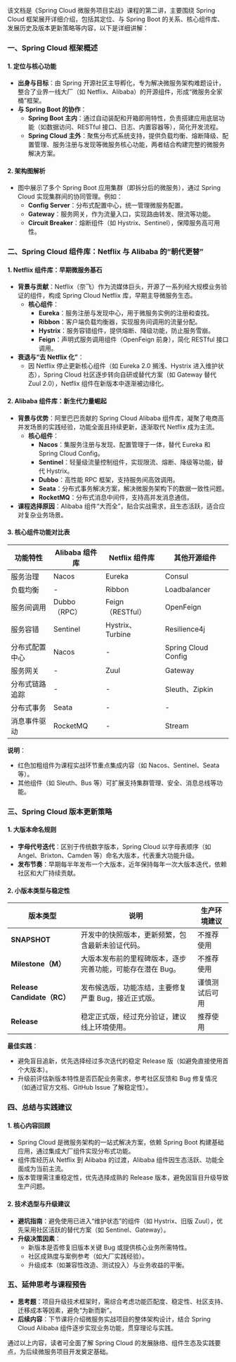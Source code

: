 
该文档是《Spring Cloud 微服务项目实战》课程的第二讲，主要围绕 Spring Cloud 框架展开详细介绍，包括其定位、与 Spring Boot 的关系、核心组件库、发展历史及版本更新策略等内容，以下是详细讲解：


### **一、Spring Cloud 框架概述**
#### 1. **定位与核心功能**
- **出身与目标**：由 Spring 开源社区主导孵化，专为解决微服务架构难题设计，整合了业界一线大厂（如 Netflix、Alibaba）的开源组件，形成“微服务全家桶”框架。
- **与 Spring Boot 的协作**：
  - **Spring Boot 主内**：通过自动装配和开箱即用特性，负责搭建应用底层功能（如数据访问、RESTful 接口、日志、内置容器等），简化开发流程。
  - **Spring Cloud 主外**：聚焦分布式系统支持，提供负载均衡、熔断降级、配置管理、服务注册与发现等微服务核心功能，两者结合构建完整的微服务解决方案。

#### 2. **架构图解析**
- 图中展示了多个 Spring Boot 应用集群（即拆分后的微服务），通过 Spring Cloud 实现集群间的协同管理。例如：
  - **Config Server**：分布式配置中心，统一管理微服务配置。
  - **Gateway**：服务网关，作为流量入口，实现路由转发、限流等功能。
  - **Circuit Breaker**：熔断组件（如 Hystrix、Sentinel），保障服务高可用性。


### **二、Spring Cloud 组件库：Netflix 与 Alibaba 的“朝代更替”**
#### 1. **Netflix 组件库：早期微服务基石**
- **背景与贡献**：Netflix（奈飞）作为流媒体巨头，开源了一系列经大规模业务验证的组件，构成 Spring Cloud Netflix 库，早期主导微服务生态。
  - **核心组件**：
    - **Eureka**：服务注册与发现中心，用于微服务实例的注册和查找。
    - **Ribbon**：客户端负载均衡器，实现服务间调用的流量分配。
    - **Hystrix**：服务容错组件，提供熔断、降级功能，防止服务雪崩。
    - **Feign**：声明式服务调用组件（OpenFeign 前身），简化 RESTful 接口调用。
- **衰退与“去 Netflix 化”**：
  - 因 Netflix 停止更新核心组件（如 Eureka 2.0 搁浅、Hystrix 进入维护状态），Spring Cloud 社区逐步转向自研或替代方案（如 Gateway 替代 Zuul 2.0），Netflix 组件在新版本中逐渐被边缘化。

#### 2. **Alibaba 组件库：新生代力量崛起**
- **背景与优势**：阿里巴巴贡献的 Spring Cloud Alibaba 组件库，凝聚了电商高并发场景的实践经验，功能全面且持续更新，逐渐取代 Netflix 成为主流。
  - **核心组件**：
    - **Nacos**：集服务注册与发现、配置管理于一体，替代 Eureka 和 Spring Cloud Config。
    - **Sentinel**：轻量级流量控制组件，实现限流、熔断、降级等功能，替代 Hystrix。
    - **Dubbo**：高性能 RPC 框架，支持服务间高效调用。
    - **Seata**：分布式事务解决方案，解决微服务架构下的数据一致性问题。
    - **RocketMQ**：分布式消息中间件，支持高并发消息通信。
- **课程选择原因**：Alibaba 组件“大而全”，贴合实战需求，且生态活跃，适合应对复杂业务场景。

#### 3. **核心组件功能对比表**
| **功能特性**       | **Alibaba 组件库** | **Netflix 组件库**       | **其他开源组件**          |
|--------------------|--------------------|--------------------------|---------------------------|
| 服务治理           | Nacos              | Eureka                   | Consul                    |
| 负载均衡           | -                  | Ribbon                   | Loadbalancer              |
| 服务间调用         | Dubbo（RPC）       | Feign（RESTful）         | OpenFeign                 |
| 服务容错           | Sentinel           | Hystrix、Turbine         | Resilience4j              |
| 分布式配置中心     | Nacos              | -                        | Spring Cloud Config       |
| 服务网关           | -                  | Zuul                     | Gateway                   |
| 分布式链路追踪     | -                  | -                        | Sleuth、Zipkin            |
| 分布式事务         | Seata              | -                        | -                         |
| 消息事件驱动       | RocketMQ           | -                        | Stream                    |

**说明**：
- 红色加粗组件为课程实战环节重点集成内容（如 Nacos、Sentinel、Seata 等）。
- 其他组件（如 Sleuth、Bus 等）可扩展支持集群管理、安全、消息总线等功能。


### **三、Spring Cloud 版本更新策略**
#### 1. **大版本命名规则**
- **字母代号迭代**：区别于传统数字版本，Spring Cloud 以字母表顺序（如 Angel、Brixton、Camden 等）命名大版本，代表重大功能升级。
- **发布节奏**：早期每半年发布一个大版本，近年保持每年一次大版本迭代，依赖社区和大厂持续贡献。

#### 2. **小版本类型与稳定性**
| **版本类型**       | **说明**                                                                 | **生产环境建议** |
|--------------------|--------------------------------------------------------------------------|------------------|
| **SNAPSHOT**       | 开发中的快照版本，更新频繁，包含最新未验证代码。                           | 不推荐使用       |
| **Milestone（M）** | 大版本发布前的里程碑版本，逐步完善功能，可能存在潜在 Bug。                 | 不推荐使用       |
| **Release Candidate（RC）** | 发布候选版，功能冻结，主要修复严重 Bug，接近正式版。                  | 谨慎测试后可用   |
| **Release**        | 稳定正式版，经过充分验证，建议线上环境使用。                             | 推荐使用         |

**最佳实践**：
- 避免盲目追新，优先选择经过多次迭代的稳定 Release 版（如避免直接使用首个大版本）。
- 升级前评估新版本特性是否匹配业务需求，参考社区反馈和 Bug 修复情况（如通过官方文档、GitHub Issue 了解稳定性）。


### **四、总结与实践建议**
#### 1. **核心内容回顾**
- Spring Cloud 是微服务架构的一站式解决方案，依赖 Spring Boot 构建基础应用，通过集成大厂组件实现分布式功能。
- 组件库经历从 Netflix 到 Alibaba 的过渡，Alibaba 组件因生态活跃、功能全面成为当前主流。
- 版本管理需注重稳定性，优先选择成熟的 Release 版本，避免因盲目升级导致生产问题。

#### 2. **技术选型与升级建议**
- **避坑指南**：避免使用已进入“维护状态”的组件（如 Hystrix、旧版 Zuul），优先采用社区活跃的替代方案（如 Sentinel、Gateway）。
- **升级决策因素**：
  - 新版本是否修复旧版本关键 Bug 或提供核心业务所需特性。
  - 社区成熟度与案例参考（如大厂实践经验）。
  - 升级成本（如兼容性改造、测试投入）与业务收益的平衡。


### **五、延伸思考与课程预告**
- **思考题**：项目升级技术框架时，需综合考虑功能匹配度、稳定性、社区支持、迁移成本等因素，避免“为新而新”。
- **后续内容**：下节课将介绍微服务实战项目的整体架构设计，结合 Spring Cloud Alibaba 组件逐步实现业务功能，贯穿理论与实践。

通过以上内容，读者可全面了解 Spring Cloud 的发展脉络、组件生态及实践要点，为后续微服务项目开发奠定基础。
